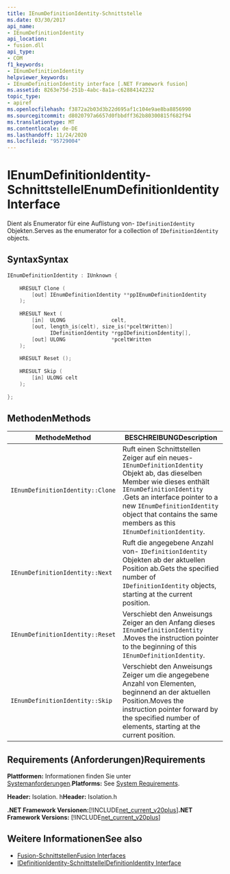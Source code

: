 ```yaml
---
title: IEnumDefinitionIdentity-Schnittstelle
ms.date: 03/30/2017
api_name:
- IEnumDefinitionIdentity
api_location:
- fusion.dll
api_type:
- COM
f1_keywords:
- IEnumDefinitionIdentity
helpviewer_keywords:
- IEnumDefinitionIdentity interface [.NET Framework fusion]
ms.assetid: 8263e75d-251b-4abc-8a1a-c62884142232
topic_type:
- apiref
ms.openlocfilehash: f3872a2b03d3b22d695af1c104e9ae8ba8856990
ms.sourcegitcommit: d8020797a6657d0fbbdff362b80300815f682f94
ms.translationtype: MT
ms.contentlocale: de-DE
ms.lasthandoff: 11/24/2020
ms.locfileid: "95729004"
---
```

# <a name="ienumdefinitionidentity-interface"></a><span data-ttu-id="bba85-102">IEnumDefinitionIdentity-Schnittstelle</span><span class="sxs-lookup"><span data-stu-id="bba85-102">IEnumDefinitionIdentity Interface</span></span>

<span data-ttu-id="bba85-103">Dient als Enumerator für eine Auflistung von- `IDefinitionIdentity` Objekten.</span><span class="sxs-lookup"><span data-stu-id="bba85-103">Serves as the enumerator for a collection of `IDefinitionIdentity` objects.</span></span>  
  
## <a name="syntax"></a><span data-ttu-id="bba85-104">Syntax</span><span class="sxs-lookup"><span data-stu-id="bba85-104">Syntax</span></span>  
  
```cpp  
IEnumDefinitionIdentity : IUnknown {  
  
    HRESULT Clone (  
        [out] IEnumDefinitionIdentity **ppIEnumDefinitionIdentity  
    );  
  
    HRESULT Next (  
        [in]  ULONG               celt,  
        [out, length_is(celt), size_is(*pceltWritten)]  
              IDefinitionIdentity *rgpIDefinitionIdentity[],  
        [out] ULONG               *pceltWritten  
    );  
  
    HRESULT Reset ();  
  
    HRESULT Skip (  
        [in] ULONG celt  
    );  
  
};  
```  
  
## <a name="methods"></a><span data-ttu-id="bba85-105">Methoden</span><span class="sxs-lookup"><span data-stu-id="bba85-105">Methods</span></span>  
  
|<span data-ttu-id="bba85-106">Methode</span><span class="sxs-lookup"><span data-stu-id="bba85-106">Method</span></span>|<span data-ttu-id="bba85-107">BESCHREIBUNG</span><span class="sxs-lookup"><span data-stu-id="bba85-107">Description</span></span>|  
|------------|-----------------|  
|`IEnumDefinitionIdentity::Clone`|<span data-ttu-id="bba85-108">Ruft einen Schnittstellen Zeiger auf ein neues- `IEnumDefinitionIdentity` Objekt ab, das dieselben Member wie dieses enthält `IEnumDefinitionIdentity` .</span><span class="sxs-lookup"><span data-stu-id="bba85-108">Gets an interface pointer to a new `IEnumDefinitionIdentity` object that contains the same members as this `IEnumDefinitionIdentity`.</span></span>|  
|`IEnumDefinitionIdentity::Next`|<span data-ttu-id="bba85-109">Ruft die angegebene Anzahl von- `IDefinitionIdentity` Objekten ab der aktuellen Position ab.</span><span class="sxs-lookup"><span data-stu-id="bba85-109">Gets the specified number of `IDefinitionIdentity` objects, starting at the current position.</span></span>|  
|`IEnumDefinitionIdentity::Reset`|<span data-ttu-id="bba85-110">Verschiebt den Anweisungs Zeiger an den Anfang dieses `IEnumDefinitionIdentity` .</span><span class="sxs-lookup"><span data-stu-id="bba85-110">Moves the instruction pointer to the beginning of this `IEnumDefinitionIdentity`.</span></span>|  
|`IEnumDefinitionIdentity::Skip`|<span data-ttu-id="bba85-111">Verschiebt den Anweisungs Zeiger um die angegebene Anzahl von Elementen, beginnend an der aktuellen Position.</span><span class="sxs-lookup"><span data-stu-id="bba85-111">Moves the instruction pointer forward by the specified number of elements, starting at the current position.</span></span>|  
  
## <a name="requirements"></a><span data-ttu-id="bba85-112">Requirements (Anforderungen)</span><span class="sxs-lookup"><span data-stu-id="bba85-112">Requirements</span></span>  

 <span data-ttu-id="bba85-113">**Plattformen:** Informationen finden Sie unter [Systemanforderungen](../../get-started/system-requirements.md).</span><span class="sxs-lookup"><span data-stu-id="bba85-113">**Platforms:** See [System Requirements](../../get-started/system-requirements.md).</span></span>  
  
 <span data-ttu-id="bba85-114">**Header:** Isolation. h</span><span class="sxs-lookup"><span data-stu-id="bba85-114">**Header:** Isolation.h</span></span>  
  
 <span data-ttu-id="bba85-115">**.NET Framework Versionen:**[!INCLUDE[net_current_v20plus](../../../../includes/net-current-v20plus-md.md)]</span><span class="sxs-lookup"><span data-stu-id="bba85-115">**.NET Framework Versions:** [!INCLUDE[net_current_v20plus](../../../../includes/net-current-v20plus-md.md)]</span></span>  
  
## <a name="see-also"></a><span data-ttu-id="bba85-116">Weitere Informationen</span><span class="sxs-lookup"><span data-stu-id="bba85-116">See also</span></span>

- [<span data-ttu-id="bba85-117">Fusion-Schnittstellen</span><span class="sxs-lookup"><span data-stu-id="bba85-117">Fusion Interfaces</span></span>](fusion-interfaces.md)
- [<span data-ttu-id="bba85-118">IDefinitionIdentity-Schnittstelle</span><span class="sxs-lookup"><span data-stu-id="bba85-118">IDefinitionIdentity Interface</span></span>](idefinitionidentity-interface.md)
